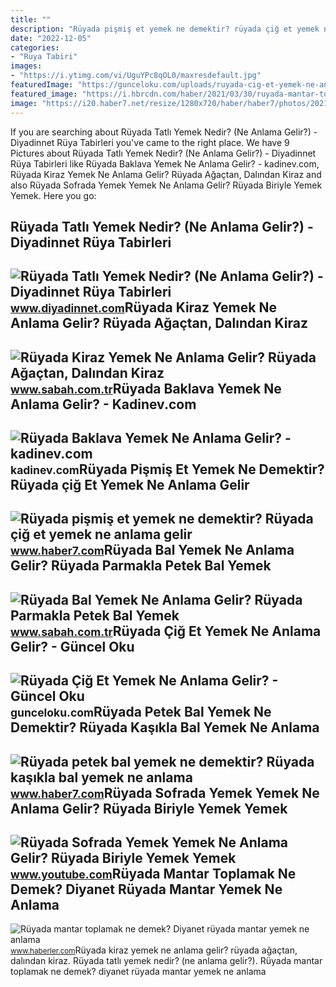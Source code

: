 ```yaml
---
title: ""
description: "Rüyada pişmiş et yemek ne demektir? rüyada çiğ et yemek ne anlama gelir"
date: "2022-12-05"
categories:
- "Ruya Tabiri"
images:
- "https://i.ytimg.com/vi/UguYPc8qOL0/maxresdefault.jpg"
featuredImage: "https://gunceloku.com/uploads/ruyada-cig-et-yemek-ne-anlama-gelir-629f245cad292.jpg"
featured_image: "https://i.hbrcdn.com/haber/2021/03/30/ruyada-mantar-toplamak-ne-demek-diyanet-ruyada-14030005_2795_amp.jpg"
image: "https://i20.haber7.net/resize/1280x720/haber/haber7/photos/2021/46/ruyada_et_gormek_ne_anlama_gelir_ruyada_cig_et_gormek_iyiye_mi_kotuye_mi_isaret_eder_1636985861_5885.jpg"
---
```


If you are searching about Rüyada Tatlı Yemek Nedir? (Ne Anlama Gelir?) - Diyadinnet Rüya Tabirleri you've came to the right place. We have 9 Pictures about Rüyada Tatlı Yemek Nedir? (Ne Anlama Gelir?) - Diyadinnet Rüya Tabirleri like Rüyada Baklava Yemek Ne Anlama Gelir? - kadinev.com, Rüyada Kiraz Yemek Ne Anlama Gelir? Rüyada Ağaçtan, Dalından Kiraz and also Rüyada Sofrada Yemek Yemek Ne Anlama Gelir? Rüyada Biriyle Yemek Yemek. Here you go:

Rüyada Tatlı Yemek Nedir? (Ne Anlama Gelir?) - Diyadinnet Rüya Tabirleri
------------------------------------------------------------------------

 ![Rüyada Tatlı Yemek Nedir? (Ne Anlama Gelir?) - Diyadinnet Rüya Tabirleri](https://www.diyadinnet.com/d/ruya/ruyada-tatli-yemek-nedir-ne-anlama-gelir-1179.jpg) <small>www.diyadinnet.com</small>Rüyada Kiraz Yemek Ne Anlama Gelir? Rüyada Ağaçtan, Dalından Kiraz
------------------------------------------------------------------

 ![Rüyada Kiraz Yemek Ne Anlama Gelir? Rüyada Ağaçtan, Dalından Kiraz](https://iasbh.tmgrup.com.tr/812247/650/344/0/88/724/468?u=https://isbh.tmgrup.com.tr/sbh/2022/05/25/ruyada-kiraz-yemek-ne-anlama-gelir-ruyada-agactan-dalindan-kiraz-toplamak-ve-yemek-anlami-1653459800129.jpg) <small>www.sabah.com.tr</small>Rüyada Baklava Yemek Ne Anlama Gelir? - Kadinev.com
---------------------------------------------------

 ![Rüyada Baklava Yemek Ne Anlama Gelir? - kadinev.com](https://kadinev.com/wp-content/uploads/2021/02/ruyada-baklava-yemek-ne-anlama-gelir.jpg) <small>kadinev.com</small>Rüyada Pişmiş Et Yemek Ne Demektir? Rüyada çiğ Et Yemek Ne Anlama Gelir
-----------------------------------------------------------------------

 ![Rüyada pişmiş et yemek ne demektir? Rüyada çiğ et yemek ne anlama gelir](https://i20.haber7.net/resize/1280x720/haber/haber7/photos/2021/46/ruyada_et_gormek_ne_anlama_gelir_ruyada_cig_et_gormek_iyiye_mi_kotuye_mi_isaret_eder_1636985861_5885.jpg) <small>www.haber7.com</small>Rüyada Bal Yemek Ne Anlama Gelir? Rüyada Parmakla Petek Bal Yemek
-----------------------------------------------------------------

 ![Rüyada Bal Yemek Ne Anlama Gelir? Rüyada Parmakla Petek Bal Yemek](https://iasbh.tmgrup.com.tr/598ff8/650/344/0/101/724/481?u=https://isbh.tmgrup.com.tr/sbh/2021/11/03/ruyada-bal-yemek-ne-anlama-gelir-ruyada-petek-bal-yemek-ne-demek-1635919986178.jpg) <small>www.sabah.com.tr</small>Rüyada Çiğ Et Yemek Ne Anlama Gelir? - Güncel Oku
-------------------------------------------------

 ![Rüyada Çiğ Et Yemek Ne Anlama Gelir? - Güncel Oku](https://gunceloku.com/uploads/ruyada-cig-et-yemek-ne-anlama-gelir-629f245cad292.jpg) <small>gunceloku.com</small>Rüyada Petek Bal Yemek Ne Demektir? Rüyada Kaşıkla Bal Yemek Ne Anlama
----------------------------------------------------------------------

 ![Rüyada petek bal yemek ne demektir? Rüyada kaşıkla bal yemek ne anlama](https://i20.haber7.net/resize/1280x720/haber/haber7/photos/2022/06/ruyada_bal_yemek_ne_demektir_ruyada_kasikla_bal_yemek_ne_anlama_gelir_1644388937_3805.jpg) <small>www.haber7.com</small>Rüyada Sofrada Yemek Yemek Ne Anlama Gelir? Rüyada Biriyle Yemek Yemek
----------------------------------------------------------------------

 ![Rüyada Sofrada Yemek Yemek Ne Anlama Gelir? Rüyada Biriyle Yemek Yemek](https://i.ytimg.com/vi/UguYPc8qOL0/maxresdefault.jpg) <small>www.youtube.com</small>Rüyada Mantar Toplamak Ne Demek? Diyanet Rüyada Mantar Yemek Ne Anlama
----------------------------------------------------------------------

 ![Rüyada mantar toplamak ne demek? Diyanet rüyada mantar yemek ne anlama](https://i.hbrcdn.com/haber/2021/03/30/ruyada-mantar-toplamak-ne-demek-diyanet-ruyada-14030005_2795_amp.jpg) <small>www.haberler.com</small>Rüyada kiraz yemek ne anlama gelir? rüyada ağaçtan, dalından kiraz. Rüyada tatlı yemek nedir? (ne anlama gelir?). Rüyada mantar toplamak ne demek? diyanet rüyada mantar yemek ne anlama
